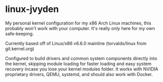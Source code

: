 # linux-jvyden

My personal kernel configuration for my x86 Arch Linux machines, this probably won't work with your computer. It's really only here for my own safe-keeping.

Currently based off of Linux/x86 v6.6.0 mainline (torvalds/linux from git.kernel.org)

Configured to build drivers and common system components directly into the kernel, skipping module loading for faster loading and easy system recovery incase you lose your kernel modules folder.
It works with NVIDIA proprietary drivers, QEMU, systemd, and should also work with Docker.
